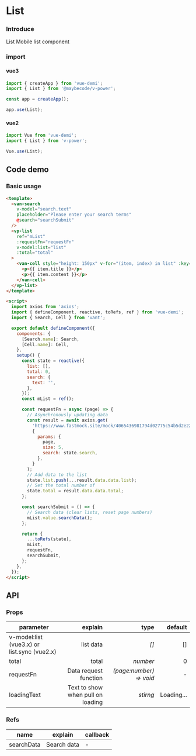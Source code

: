 # List

### Introduce

List Mobile list component

### import

#### vue3

```js
import { createApp } from 'vue-demi';
import { List } from '@maybecode/v-power';

const app = createApp();

app.use(List);
```

#### vue2

```js
import Vue from 'vue-demi';
import { List } from 'v-power';

Vue.use(List);
```

## Code demo

### Basic usage

```html
<template>
  <van-search
    v-model="search.text"
    placeholder="Please enter your search terms"
    @search="searchSubmit"
  />
  <vp-list
    ref="mList"
    :requestFn="requestFn"
    v-model:list="list"
    :total="total"
  >
    <van-cell style="height: 150px" v-for="(item, index) in list" :key="index">
      <p>{{ item.title }}</p>
      <p>{{ item.content }}</p>
    </van-cell>
  </vp-list>
</template>

<script>
  import axios from 'axios';
  import { defineComponent, reactive, toRefs, ref } from 'vue-demi';
  import { Search, Cell } from 'vant';

  export default defineComponent({
    components: {
      [Search.name]: Search,
      [Cell.name]: Cell,
    },
    setup() {
      const state = reactive({
        list: [],
        total: 0,
        search: {
          text: '',
        },
      });
      const mList = ref();

      const requestFn = async (page) => {
        // Asynchronously updating data
        const result = await axios.get(
          'https://www.fastmock.site/mock/4065436981794d02775c54b5d2e22e74/common-test/list',
          {
            params: {
              page,
              size: 5,
              search: state.search,
            },
          }
        );
        // Add data to the list
        state.list.push(...result.data.data.list);
        // Set the total number of
        state.total = result.data.data.total;
      };

      const searchSubmit = () => {
        // Search data (clear lists, reset page numbers)
        mList.value.searchData();
      };

      return {
        ...toRefs(state),
        mList,
        requestFn,
        searchSubmit,
      };
    },
  });
</script>
```

## API

### Props

| parameter | explain | type | default |
| --- | --: | --: | --: |
| v-model:list (vue3.x) or list.sync (vue2.x) | list data | _[]_ | [] |
| total | total | _number_ | 0 |
| requestFn | Data request function | _(page:number) => void_ | - |
| loadingText | Text to show when pull on loading | _stirng_ | Loading... |

### Refs

| name       | explain     | callback |
| ---------- | ----------- | -------- |
| searchData | Search data | -        |

